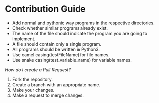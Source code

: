 # Contribution Guide

-   Add normal and pythonic way programs in the respective directories.
-   Check whether similar programs already exist.
-   The name of the file should indicate the program you are going to implement.
-   A file should contain only a single program.
-   All programs should be written in Python3.
-   Use camel casing(testFileName) for file names.
-   Use snake casing(test_variable_name) for variable names.

_How do I create a Pull Request?_

1. Fork the repository.
2. Create a branch with an appropriate name.
3. Make your changes.
4. Make a request to merge changes.
